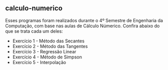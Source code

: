 ## calculo-numerico
Esses programas foram realizados durante o 4º Semestre de Engenharia da Computação, com base nas aulas de Cálculo Númerico. Confira abaixo do que se trata cada um deles:

- Exercício 1 - Método das Secantes
- Exercício 2 - Método das Tangentes
- Exercício 3 - Regressão Linear
- Exercício 4 - Método de Simpson
- Exercício 5 - Interpolação
